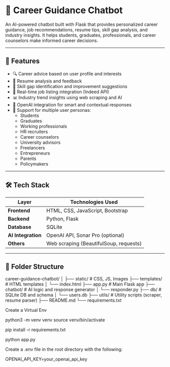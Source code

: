 # 🎯 Career Guidance Chatbot

An AI-powered chatbot built with Flask that provides personalized career guidance, job recommendations, resume tips, skill gap analysis, and industry insights. It helps students, graduates, professionals, and career counselors make informed career decisions.

---

## 🚀 Features

- 🔍 Career advice based on user profile and interests
- 📄 Resume analysis and feedback
- 🎯 Skill gap identification and improvement suggestions
- 💼 Real-time job listing integration (Indeed API)
- 📊 Industry trend insights using web scraping and AI
- 🧠 OpenAI integration for smart and contextual responses
- 👤 Support for multiple user personas:
  - Students
  - Graduates
  - Working professionals
  - HR recruiters
  - Career counselors
  - University advisors
  - Freelancers
  - Entrepreneurs
  - Parents
  - Policymakers

---

## 🛠️ Tech Stack

| Layer             | Technologies Used                        |
|------------------|------------------------------------------|
| **Frontend**      | HTML, CSS, JavaScript, Bootstrap         |
| **Backend**       | Python, Flask                            |
| **Database**      | SQLite                                   |
| **AI Integration**| OpenAI API, Sonar Pro (optional)         |
| **Others**        | Web scraping (BeautifulSoup, requests)   |

---

## 🧩 Folder Structure
career-guidance-chatbot/
│
├── static/ # CSS, JS, Images
├── templates/ # HTML templates
│ └── index.html
├── app.py # Main Flask app
├── chatbot/ # AI logic and response generator
│ └── responder.py
├── db/ # SQLite DB and schema
│ └── users.db
├── utils/ # Utility scripts (scraper, resume parser)
├── README.md
└── requirements.txt

Create a Virtual Env

python3 -m venv venv
source venv/bin/activate

pip install -r requirements.txt

python app.py

Create a .env file in the root directory with the following:


OPENAI_API_KEY=your_openai_api_key


